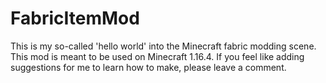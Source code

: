 # FabricItemMod
This is my so-called 'hello world' into the Minecraft fabric modding scene. This mod is meant to be used on Minecraft 1.16.4.
If you feel like adding suggestions for me to learn how to make, please leave a comment.
